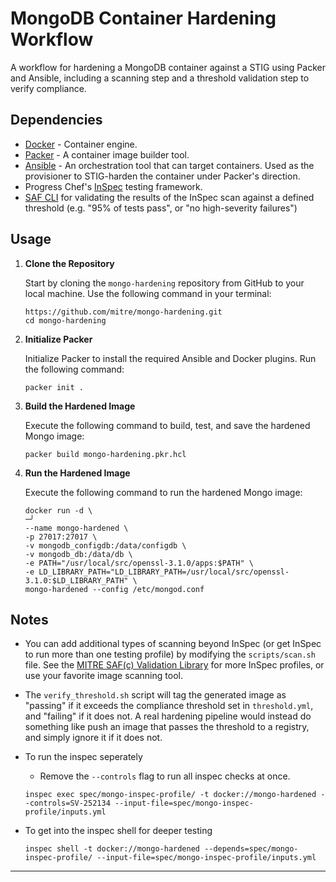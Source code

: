 # MongoDB Container Hardening Workflow

A workflow for hardening a MongoDB container against a STIG using Packer and Ansible, including a scanning step and a threshold validation step to verify compliance.

## Dependencies

- [Docker](https://docs.docker.com/get-docker/) - Container engine.
- [Packer](https://developer.hashicorp.com/packer/install) - A container image builder tool.
- [Ansible](https://docs.ansible.com/ansible/latest/installation_guide/index.html) - An orchestration tool that can target containers. Used as the provisioner to STIG-harden the container under Packer's direction.
- Progress Chef's [InSpec](https://docs.chef.io/inspec/install/) testing framework.
- [SAF CLI](https://saf-cli.mitre.org) for validating the results of the InSpec scan against a defined threshold (e.g. "95% of tests pass", or "no high-severity failures")

## Usage

1. **Clone the Repository**

   Start by cloning the `mongo-hardening` repository from GitHub to your local machine. Use the following command in your terminal:

   ```
   https://github.com/mitre/mongo-hardening.git
   cd mongo-hardening
   ```

2. **Initialize Packer**

   Initialize Packer to install the required Ansible and Docker plugins. Run the following command:

   ```
   packer init .
   ```

3. **Build the Hardened Image**

   Execute the following command to build, test, and save the hardened Mongo image:

   ```
   packer build mongo-hardening.pkr.hcl
   ```

4. **Run the Hardened Image**

   Execute the following command to run the hardened Mongo image:

   ```
   docker run -d \                                                                     ─╯
   --name mongo-hardened \
   -p 27017:27017 \
   -v mongodb_configdb:/data/configdb \
   -v mongodb_db:/data/db \
   -e PATH="/usr/local/src/openssl-3.1.0/apps:$PATH" \
   -e LD_LIBRARY_PATH="LD_LIBRARY_PATH=/usr/local/src/openssl-3.1.0:$LD_LIBRARY_PATH" \
   mongo-hardened --config /etc/mongod.conf
   ```

## Notes

- You can add additional types of scanning beyond InSpec (or get InSpec to run more than one testing profile) by modifying the `scripts/scan.sh` file. See the [MITRE SAF(c) Validation Library](https://saf.mitre.org/#/validate) for more InSpec profiles, or use your favorite image scanning tool.

- The `verify_threshold.sh` script will tag the generated image as "passing" if it exceeds the compliance threshold set in `threshold.yml`, and "failing" if it does not. A real hardening pipeline would instead do something like push an image that passes the threshold to a registry, and simply ignore it if it does not.

- To run the inspec seperately

  - Remove the `--controls` flag to run all inspec checks at once.

  ```
  inspec exec spec/mongo-inspec-profile/ -t docker://mongo-hardened --controls=SV-252134 --input-file=spec/mongo-inspec-profile/inputs.yml
  ```

- To get into the inspec shell for deeper testing

  ```
  inspec shell -t docker://mongo-hardened --depends=spec/mongo-inspec-profile/ --input-file=spec/mongo-inspec-profile/inputs.yml
  ```

---
